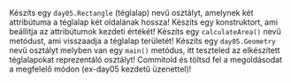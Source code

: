 Készíts egy `day05.Rectangle` (téglalap) nevű osztályt, amelynek két 
attribútuma a téglalap két oldalának hossza! Készíts egy konstruktort, 
ami beállítja az attribútumok kezdeti értékét! Készíts egy `calculateArea()` 
nevű metódust, ami visszaadja a téglalap területét! 
Készíts egy `day05.Geometry` nevű osztályt melyben van egy `main()` metódus, 
itt teszteled az elkészített téglalapokat reprezentáló osztályt!
Commitold és töltsd fel a megoldásodat a megfelelő módon 
(ex-day05 kezdetű üzenettel)!